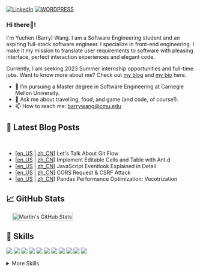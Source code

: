 [![LinkedIn](https://img.shields.io/badge/LinkedIn-0077B5?style=for-the-badge&logo=linkedin&logoColor=white)](https://www.linkedin.com/in/yuchen-barry-wang/)
[![WORDPRESS](https://img.shields.io/badge/Wordpress-21759B?style=for-the-badge&logo=wordpress&logoColor=white)](https://nmgit.net)

### Hi there👋! 
I'm Yuchen (Barry) Wang. I am a Software Engineering student and an aspiring full-stack software engineer. I specialize in front-end engineering. I make it my mission to translate user requirements to software with pleasing interface, perfect interaction experiences and elegant code.

Currently, I am seeking 2023 Summer internship opportunities and full-time jobs. Want to know more about me? Check out [my blog](https://nmgit.net/en) and [my bio](https://me.nmgit.net) here.

- 🌱 I’m pursuing a Master degree in Software Engineering at Carnegie Mellon University.
- 💬 Ask me about travelling, food, and game (and code, of course!).
- 📫 How to reach me: [barrywang@cmu.edu](mailto:barrywang@cmu.edu)


## 📝 Latest Blog Posts

<br>

<!-- BLOG-POST-LIST:START -->
- [[en_US](https://nmgit.net/en/2022/566/) | [zh_CN](https://nmgit.net/2022/532/)] Let's Talk About Git Flow
- [[en_US](https://nmgit.net/en/2022/567/) | [zh_CN](https://nmgit.net/2022/502/)] Implement Editable Cells and Table with Ant.d
- [[en_US](https://nmgit.net/en/2022/568/) | [zh_CN](https://nmgit.net/2022/420/)] JavaScript Eventlook Explained in Detail
- [[en_US](https://nmgit.net/en/2021/569/) | [zh_CN](https://nmgit.net/2021/293/)] CORS Request & CSRF Attack
- [[en_US](https://nmgit.net/en/2020/562/) | [zh_CN](https://nmgit.net/2020/150/)] Pandas Performance Optimization: Vecotrization

<!-- BLOG-POST-LIST:END -->

## &#x1f4c8; GitHub Stats

<div style="display:flex; justify-content:center; align-items:center; max-width: fit-content">
    <img style="margin-left:1rem; height: 100%" src="https://github-readme-stats.vercel.app/api?username=Barrywww&show_icons=true&line_height=27&count_private=true" alt="Martin's GitHub Stats" />
</div>

## 💼 Skills

![](https://img.shields.io/badge/TypeScript-007ACC?style=for-the-badge&logo=typescript&logoColor=white)
![](https://img.shields.io/badge/React-20232A?style=for-the-badge&logo=react&logoColor=61DAFB)
![](https://img.shields.io/badge/Redux-593D88?style=for-the-badge&logo=redux&logoColor=white)
![](https://img.shields.io/badge/Sass-CC6699?style=for-the-badge&logo=sass&logoColor=white)
![](https://img.shields.io/badge/Java-ED8B00?style=for-the-badge&logo=openjdk&logoColor=white)
![](https://img.shields.io/badge/Python-3776AB?style=for-the-badge&logo=python&logoColor=white)
![](https://img.shields.io/badge/C-00599C?style=for-the-badge&logo=c&logoColor=white)
![](https://img.shields.io/badge/Unity-100000?style=for-the-badge&logo=unity&logoColor=white)
![](https://img.shields.io/badge/MySQL-00000F?style=for-the-badge&logo=mysql&logoColor=white)
![](https://img.shields.io/badge/Linux-FCC624?style=for-the-badge&logo=linux&logoColor=black)
![](https://img.shields.io/badge/Windows-0078D6?style=for-the-badge&logo=windows&logoColor=white)



<details>
<summary>More Skills</summary>
<br>

![](https://img.shields.io/badge/HTML5-E34F26?style=for-the-badge&logo=html5&logoColor=white)
![](https://img.shields.io/badge/Tailwind_CSS-38B2AC?style=for-the-badge&logo=tailwind-css&logoColor=white)
![](https://img.shields.io/badge/Spring-6DB33F?style=for-the-badge&logo=spring&logoColor=white)
![](https://img.shields.io/badge/Flask-000000?style=for-the-badge&logo=flask&logoColor=white)
![](https://img.shields.io/badge/docker-%230db7ed.svg?style=for-the-badge&logo=docker&logoColor=white)
![](https://img.shields.io/badge/confluence-%23172BF4.svg?style=for-the-badge&logo=confluence&logoColor=white)
![](https://img.shields.io/badge/Jira-0052CC?style=for-the-badge&logo=Jira&logoColor=white)
![](https://img.shields.io/badge/Jenkins-D24939?style=for-the-badge&logo=Jenkins&logoColor=white)
![](https://img.shields.io/badge/redis-%23DD0031.svg?&style=for-the-badge&logo=redis&logoColor=white)
![](https://img.shields.io/badge/Arduino-00979D?style=for-the-badge&logo=Arduino&logoColor=white)

<br>

![](https://img.shields.io/badge/Alibaba_Cloud-FF6A00?style=for-the-badge&logo=alibabacloud&logoColor=white)
![](https://img.shields.io/badge/Amazon_AWS-FF9900?style=for-the-badge&logo=amazonaws&logoColor=white)
![](https://img.shields.io/badge/travis_CI-3EAAAF?style=for-the-badge&logo=travisci&logoColor=white)

<br>

![](https://img.shields.io/badge/Figma-F24E1E?style=for-the-badge&logo=figma&logoColor=white)
![](https://img.shields.io/badge/Adobe%20Photoshop-31A8FF?style=for-the-badge&logo=Adobe%20Photoshop&logoColor=black)
![](https://img.shields.io/badge/Adobe%20Lightroom-31A8FF?style=for-the-badge&logo=Adobe%20Lightroom&logoColor=white)
![](https://img.shields.io/badge/Adobe%20Premiere%20Pro-9999FF?style=for-the-badge&logo=Adobe%20Premiere%20Pro&logoColor=white)

</details>

<br>
